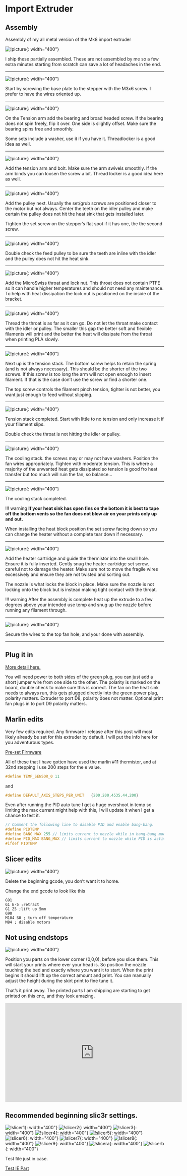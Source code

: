 # Import Extruder

## Assembly

Assembly of my all metal version of the Mk8 import extruder

![!picture](https://www.v1engineering.com/wp-content/uploads/2015/08/IMG_20170917_123047.jpg){: width="400"}

I ship these partially assembled. These are not assembled by me so a few extra minutes starting from
scratch can save a lot of headaches in the end.

---

![!picture](https://www.v1engineering.com/wp-content/uploads/2015/08/IMG_20181229_1239562.jpg){: width="400"}

Start by screwing the base plate to the stepper with the M3x6 screw. I prefer to have the wires oriented up.

---

![!picture](https://www.v1engineering.com/wp-content/uploads/2015/08/IMG_20181229_1241262.jpg){: width="400"}

On the Tension arm add the bearing and broad headed screw. If the bearing does not spin freely, flip
it over. One side is slightly offset. Make sure the bearing spins free and smoothly.

Some sets include a washer, use it if you have it. Threadlocker is a good idea as well.

---

![!picture](https://www.v1engineering.com/wp-content/uploads/2015/08/IMG_20181229_1242252.jpg){: width="400"}

Add the tension arm and bolt. Make sure the arm swivels smoothly. If the arm binds you can loosen
the screw a bit. Thread locker is a good idea here as well.

---

![!picture](https://www.v1engineering.com/wp-content/uploads/2015/08/IMG_20181229_1243102.jpg){: width="400"}

Add the pulley next. Usually the set/grub screws are positioned closer to the motor but not always.
Center the teeth on the idler pulley and make certain the pulley does not hit the heat sink that
gets installed later.

Tighten the set screw on the stepper’s flat spot if it has one, the the second screw.

---

![!picture](https://www.v1engineering.com/wp-content/uploads/2015/08/IMG_20181229_1244192.jpg){: width="400"}

Double check the feed pulley to be sure the teeth are inline with the idler and the pulley does not
hit the heat sink.

---

![!picture](https://www.v1engineering.com/wp-content/uploads/2015/08/IMG_20181229_1245002.jpg){: width="400"}

Add the MicroSwiss throat and lock nut. This throat does not contain PTFE so it can handle higher
temperatures and should not need any maintenance. To help with heat dissipation the lock nut is
positioned on the inside of the bracket.

---

![!picture](https://www.v1engineering.com/wp-content/uploads/2015/08/IMG_20181229_1246002.jpg){: width="400"}

Thread the throat is as far as it can go. Do not let the throat make contact with the idler or
pulley. The smaller this gap the better soft and flexible filaments will print and the better the
heat will dissipate from the throat when printing PLA slowly.

---

![!picture](https://www.v1engineering.com/wp-content/uploads/2015/08/IMG_20181229_1247242.jpg){: width="400"}

Next up is the tension stack. The bottom screw helps to retain the spring (and is not always
necessary). This should be the shorter of the two screws. If this screw is too long the arm will not
open enough to insert filament. If that is the case don’t use the screw or find a shorter one.

The top screw controls the filament pinch tension, tighter is not better, you want just enough to
feed without slipping.

---

![!picture](https://www.v1engineering.com/wp-content/uploads/2015/08/IMG_20181229_1248282.jpg){: width="400"}

Tension stack completed. Start with little to no tension and only increase it if your filament
slips.

Double check the throat is not hitting the idler or pulley.

---

![!picture](https://www.v1engineering.com/wp-content/uploads/2015/08/IMG_20181229_1249192.jpg){: width="400"}

The cooling stack. the screws may or may not have washers. Position the fan wires appropriately.
Tighten with moderate tension. This is where a majority of the unwanted heat gets dissipated so
tension is good fro heat transfer but too much will ruin the fan, so balance…

---

![!picture](https://www.v1engineering.com/wp-content/uploads/2015/08/IMG_20181229_1250572.jpg){: width="400"}

The cooling stack completed. 

!!! warning 
    **If your heat sink has open fins on the bottom it is best to tape off
    the bottom vents so the fan does not blow air on your prints only up and out.**

When installing the heat block position the set screw facing down so you can change the heater
without a complete tear down if necessary.

---

![!picture](https://www.v1engineering.com/wp-content/uploads/2015/08/IMG_20181229_1251582.jpg){: width="400"}

Add the heater cartridge and guide the thermistor into the small hole. Ensure it is fully inserted.
Gently snug the heater cartridge set screw, careful not to damage the heater. Make sure not to move
the fragile wires excessively and ensure they are not twisted and sorting out.

The nozzle is what locks the block in place. Make sure the nozzle is not locking onto the block but
is instead making tight contact with the throat.

!!! warning
    After the assembly is complete heat up the extrude to a few degrees above your intended use temp
    and snug up the nozzle before running any filament through.

---

![!picture](https://www.v1engineering.com/wp-content/uploads/2015/08/IMG_20170917_124847.jpg){: width="400"}

Secure the wires to the top fan hole, and your done with assembly.

---

## Plug it in

[More detail here.](../electronics/ramps.md)

You will need power to both sides of the green plug, you can just add a short jumper wire from one
side to the other. The polarity is marked on the board, double check to make sure this is correct.
The fan on the heat sink needs to always run, this gets plugged directly into the green power plug,
polarity matters. Extruder to port D8, polarity does not matter. Optional print fan plugs in to port
D9 polarity matters.

## Marlin edits

Very few edits required. Any firmware I release after this post will most likely already be set for
this extruder by default. I will put the info here for you adventurous types.

[Pre-set Firmware](../electronics/marlin-firmware.md)

All of these that I have gotten have used the marlin #11 thermistor, and at 32nd stepping I use 200
steps for the e value.

```C
#define TEMP_SENSOR_0 11
```
and

```C
#define DEFAULT_AXIS_STEPS_PER_UNIT   {200,200,4535.44,200}
```

Even after running the PID auto tune I get a huge overshoot in temp so limiting the max current
might help with this, I will update it when I get a chance to test it.

```C
// Comment the following line to disable PID and enable bang-bang.
#define PIDTEMP
#define BANG_MAX 255 // limits current to nozzle while in bang-bang mode; 255=full current
#define PID_MAX BANG_MAX // limits current to nozzle while PID is active (see PID_FUNCTIONAL_RANGE below); 255=full current
#ifdef PIDTEMP
```

## Slicer edits

![!picture](https://www.v1engineering.com/wp-content/uploads/2015/08/cgcode.png){: width="400"}

Delete the beginning gcode, you don’t want it to home.

Change the end gcode to look like this

```
G91
G1 E-5 ;retract
G1 Z5 ;lift up 5mm
G90
M104 S0 ; turn off temperature
M84 ; disable motors
```

## Not using endstops

![!picture](https://www.v1engineering.com/wp-content/uploads/2015/08/position.png){: width="400"}

Position you parts on the lower corner (0,0,0), before you slice them. This will start your prints
where ever your head is. So position the nozzle touching the bed and exactly where you want it to
start. When the print begins it should lift up the correct amount and print. You can manually adjust
the height during the skirt print to fine tune it.

That’s it print away. The printed parts I am shipping are starting to get printed on this cnc, and they look amazing.

<iframe width="560" height="315" src="https://www.youtube.com/embed/nVKHlX3NaTA"
  title="YouTube video player" frameborder="0" allow="accelerometer; autoplay;
  clipboard-write; encrypted-media; gyroscope; picture-in-picture" allowfullscreen></iframe>


## Recommended beginning slic3r settings.

![!slicer1](https://www.v1engineering.com/wp-content/uploads/2015/10/sl1.png){: width="400"}
![!slicer2](https://www.v1engineering.com/wp-content/uploads/2015/10/sl2.png){: width="400"}
![!slicer3](https://www.v1engineering.com/wp-content/uploads/2015/10/sl3.png){: width="400"}
![!slicer4](https://www.v1engineering.com/wp-content/uploads/2015/10/sl4.png){: width="400"}
![!slicer5](https://www.v1engineering.com/wp-content/uploads/2015/10/sl5.png){: width="400"}
![!slicer6](https://www.v1engineering.com/wp-content/uploads/2015/10/sl6.png){: width="400"}
![!slicer7](https://www.v1engineering.com/wp-content/uploads/2015/10/sl7.png){: width="400"}
![!slicer8](https://www.v1engineering.com/wp-content/uploads/2015/10/sl8.png){: width="400"}
![!slicer9](https://www.v1engineering.com/wp-content/uploads/2015/10/sl9.png){: width="400"}
![!slicera](https://www.v1engineering.com/wp-content/uploads/2015/10/sla.png){: width="400"}
![!slicerb](https://www.v1engineering.com/wp-content/uploads/2015/10/slb.png){: width="400"}

Test file just in case.

[Test IE Part](https://www.v1engineering.com/wp-content/uploads/2015/08/test-IE-part.zip)
